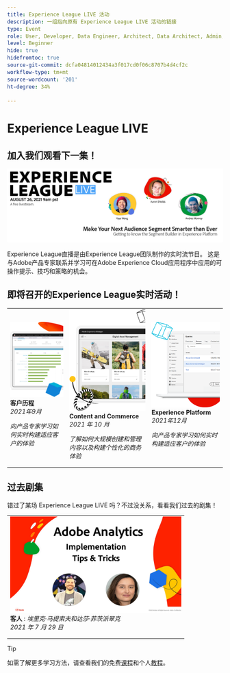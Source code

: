 ```yaml
---
title: Experience League LIVE 活动
description: 一组指向原有 Experience League LIVE 活动的链接
type: Event
role: User, Developer, Data Engineer, Architect, Data Architect, Admin, Leader
level: Beginner
hide: true
hidefromtoc: true
source-git-commit: dcfa04814012434a3f017cd0f06c8707b4d4cf2c
workflow-type: tm+mt
source-wordcount: '201'
ht-degree: 34%

---
```



# Experience League LIVE

## 加入我们观看下一集！

<a href="https://www.youtube.com/watch?v=rogVKsTFbWk"><img alt="单击将引导您转到YouTube大堂进行Experience League直播" src="assets/1440x492.png" /></a>

Experience League直播是由Experience League团队制作的实时流节目。  这是与Adobe产品专家联系并学习可在Adobe Experience Cloud应用程序中应用的可操作提示、技巧和策略的机会。


## 即将召开的Experience League实时活动！

<table>
<tr>
  <td>
      <img alt="内容服务" src="./assets/journeys.png" />
     <div>
          <strong>客户历程</strong>
     </div>
     <div>
          <em>2021年9月</em>
     </div>
    <p>
    <em>向产品专家学习如何实时构建适应客户的体验</em>
    <p>
  </td>
  <td>
      <img alt="内容服务" src="./assets/content.png" />
     <div>
          <strong>Content and Commerce</strong>
     <div>
          <em>2021 年 10 月</em>
     </div>
     </div>
    <p>
    <em>了解如何大规模创建和管理内容以及构建个性化的商务体验</em>
    <p>
  </td>
  <td>
      <img alt="内容服务" src="./assets/platform.png" />
     <div>
          <strong>Experience Platform</strong>
     </div>
     <div>
          <em>2021年12月</em>
     </div>    
    <p>
    <em>向产品专家学习如何实时构建适应客户的体验</em>
    <p>
  </td>
</tr>
</table>


## 过去剧集

错过了某场 Experience League LIVE 吗？不过没关系，看看我们过去的剧集！

<table>
<tr>

<td>
    <a href="https://www.youtube.com/watch?v=lxOvLCzEGBI">
      <img height="225" width="400" alt="Experience League实时" src="assets/exl-live-after2.jpg" />
    </a>
     <div>
          <strong>客人</strong> : <i>埃里克·马提索夫和达莎·菲茨派翠克</i>
     </div>
     <div>
          <em>2021 年 7 月 29 日</em>
     </div>    
    <p>
    <em></em>
    <p>
  </td>
</tr>
</table>

>[!TIP]
>
>如需了解更多学习方法，请查看我们的免费[课程](https://experienceleague.adobe.com/#dashboard/learning)和个人[教程](https://experienceleague.adobe.com/docs/home-tutorials.html)。
